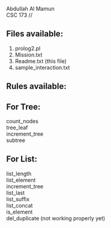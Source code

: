 Abdullah Al Mamun  
CSC 173 //

Files available:
--------------------------
1. prolog2.pl  
2. Mission.txt  
3. Readme.txt (this file)  
4. sample_interaction.txt  

Rules available:
---------------------------
For Tree:
----------------
count_nodes  
tree_leaf  
increment_tree  
subtree  

For List:
----------------
list_length  
list_element  
increment_tree  
list_last  
list_suffix  
list_concat  
is_element  
del_duplicate (not working properly yet)

